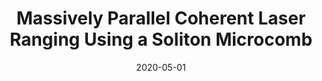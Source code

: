 ---
title: "Massively Parallel Coherent Laser Ranging Using a Soliton Microcomb"
collection: publications
category: manuscripts
permalink: /publication/2020-05-01-Massively-Parallel-Coherent-Laser-Ranging-Using-a-Soliton-Microcomb
date: 2020-05-01
venue: '<i>Nature</i>'
paperurl: 'http://www.nature.com/articles/s41586-020-2239-3'
citation: ' Johann Riemensberger,  Anton Lukashchuk,  Maxim Karpov,  Wenle Weng,  Erwan Lucas,  Junqiu Liu,  Tobias Kippenberg, <strong> Massively Parallel Coherent Laser Ranging Using a Soliton Microcomb.</strong>  <i>Nature</i>, 2020.'
---